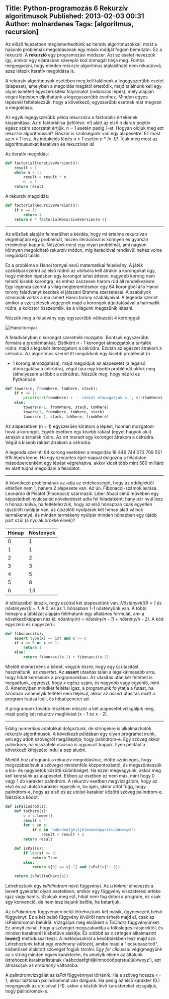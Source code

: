 Title: Python-programozás 6 Rekurzív algoritmusok
Published: 2013-02-03 00:31
Author: molnardenes
Tags: [algoritmus, recursion]
---

Az előző fejezetben megismerkedtünk az iteratív algoritmusokkal, most a
hasonló problémák megoldásának egy másik módját fogom bemutatni. Ez a
rekurzió. A **rekurzió** egy programozási módszer. Azt az esetet
nevezzük így, amikor egy eljárásban szerepló kód önmagát hívja meg.
Fontos megjegyezni, hogy minden rekurzív algoritmus átalakítható nem
rekurzívvá, azaz létezik iteratív megoldása is.

A rekurzív algoritmusok esetében meg kell találnunk a legegyszerűbb
esetet (alapeset), amelyben a megoldás magától értetődik, majd találnunk
kell egy olyan ismételt egyszerűsítési folyamatot (indukciós lépés),
mely alapján véges lépésben eljuthatunk a legegyszerűbb esethez. Minden
egyes lépésnél feltételezzük, hogy a következő, egyszerűbb esetnek már
megvan a megoldása.

Az egyik legegyszerűbb példa rekurzióra a faktoriális értékének
kiszámítása. Az *n* faktoriálisa (jelölése: *n!*) alatt az első n darab
pozitív egész szám szorzatát értjük, *n = 1* esetén pedig *1*-et. Hogyan
oldjuk meg ezt rekurzív algoritmussal? Először is szükségünk van egy
alapesetre. Ez most az *n = 1* lesz. Az indukciós lépés *n &gt; 1*
esetén *n * (n-1)!*. Írjuk meg most az algoritmusunkat iteratívan és
rekurzívan is!

Az iteratív megoldás:

```python
def factorialIterativeVersion(n):
    result = 1
    while n > 1:
        result = result * n
        n -= 1
    return result

```

A rekurzív megoldás:

```python
def factorialRecursiveVersion(n):
    if n == 1:
        return 1
    return n * factorialRecursiveVersion(n-1)

```

------------------------------------------------------------------------

Az előzőek alapján felmerülhet a kérdés, hogy mi értelme rekurzívan
végrehajtani egy problémát, hiszen iterációval is könnyen és gyorsan
eredményt kapunk. Nézzünk most egy olyan problémát, ami nagyon könnyen
megoldható rekurzív módon, míg iterációval rendkívül nehéz volna
megoldást találni.

Ez a probléma a Hanoi tornyai nevű matematikai feladvány. A játék
szabályai szerint az első rúdról az utolsóra kell átrakni a korongokat
úgy, hogy minden lépésben egy korongot lehet áttenni, nagyobb korong nem
tehető kisebb korongra, és ehhez összesen három rúd áll rendelkezésre.
Egy legenda szerint a világ megteremtésekor egy 64 korongból álló Hanoi
torony feladványt kezdtek el játszani Brahma szerzetesei. A szabályok
azonosak voltak a ma ismert Hanoi torony szabályaival. A legenda szerint
amikor a szerzetesek végeznek majd a korongok átjuttatásával a harmadik
rúdra, a kolostor összeomlik, és a világunk megszűnik létezni.

Nézzük meg a feladvány egy egyszerűbb változatát 4 koronggal:

![Hanoitornyai](/assets/images/tower_of_hanoi.gif)

A feladványban *n* korongot szeretnék mozgatni. Bontsuk egyszerűbb
formára a problémánkat. Elsőként *n - 1* korongot átmozgatok a tartalék
rúdra, majd a legalsót átmozgatom a célrúdra. Ezután az egészet átrakom
a célrúdra. Az algoritmus szerint itt megoldunk egy kisebb problémát (n
- 1 korong átmozgatása), majd megoldjuk az alapesetet (a legalsó
átmozgatása a célrúdra), végül újra egy kisebb problémát oldok meg
(áthelyezem a többit a célrúdra). Nézzük meg, hogy néz ki ez Pythonban:

```python
def towers(n, fromWhere, toWhere, stack):
    if n == 1:
        print(str(fromWhere) + '. rúdról átmozgatjuk a ', str(toWhere) + '. rúdra')
    else:
        towers(n-1, fromWhere, stack, toWhere)
        towers(1, fromWhere, toWhere, stack)
        towers(n-1, stack, toWhere, fromWhere)
```

Az alapesetben (n = 1) egyszerűen kiíratom a lépést, honnan mozgatom
hová a korongot. Egyéb esetben egy kisebb rakást (egyet hagyok alul)
átrakok a tartalék rúdra. Az ott maradt egy korongot átrakom a célrúdra.
Végül a kisebb rakást átrakom a célrúdra.

A legenda szerinti 64 korong esetében a megoldás 18 446 744 073 709 551
615 lépés lenne. Ha egy szerzetes éjjel-nappal dolgozna a feladaton
másodpercenként egy lépést végrehajtva, akkor kicsit több mint 580
milliárd év alatt tudná megoldani a feladatot.

------------------------------------------------------------------------

A következő problémának az adja az érdekességét, hogy az eddigiektől
eltérően nem 1, hanem 2 alapesete van. Az ún. Fibonacci-számok leírása
Leonardo di Pisától (Fibonacci) származik. Liber Abaci című művében egy
képzeletbeli nyúlcsalád növekedését adta fel feladatként: hány pár nyúl
lesz n hónap múlva, ha feltételezzük, hogy az első hónapban csak
egyetlen újszülött nyúlpár van, az újszülött nyúlpárok két hónap alatt
válnak termékennyé, és minden termékeny nyúlpár minden hónapban egy
újabb párt szül (a nyulak örökké élnek)?

  Hónap  |Nőstények
  -------|-----------
  0      |1
  1      |1
  2      |2
  3      |3
  4      |5
  5      |8
  6      |13

A táblázatból látszik, hogy ezúttal két alapesetünk van. *Nőstények(0) =
1* és *nőstények(1) = 1*. A 0. és az 1. hónapban 1-1 nőstényünk van. A
többi hónapra a táblázat alapján felírhatunk egy általános formulát, ami
a következőképpen néz ki: *nőstény(n) = nőstény(n - 1) + nőstény(n -
2)*. A kód egyszerű és nagyszerű:

```python
def fibonacci(x):
    assert type(x) == int and x >= 0
    if x == 0 or x == 1:
        return 1
    else:
        return fibonacci(x-1) + fibonacci(x-2)
```

Mielőtt elemeznénk a kódot, vegyük észre, hogy egy új utasítást
használtunk, az *assert*et. Az **assert** utasítás talán a
legalkalmasabb arra, hogy hibát keressünk a programunkban. Az utasítás
után két feltételt is megadtunk, egyrészt, hogy *x* egész szám, és
nagyobb vagy egyenlő, mint *0*. Amennyiben mindkét feltétel igaz, a
programunk folytatja a futást, ha azonban valamelyik feltétel nem
teljesül, akkor az *assert* utasítás miatt a program futása leáll, és
hibaüzenetet ad.

A programunk tovább részében először a két alapesetet vizsgáljuk meg,
majd pedig két rekurzív meghívást (x - 1 és x - 2).

------------------------------------------------------------------------

Eddig numerikus adatokkal dolgoztunk, de stringekre is alkalmazhatók
rekurzív algoritmusok. A következő példában egy olyan programot írunk,
ami egy adott szövegről megállapítja, hogy palindrom-e. Egy szöveg akkor
palindrom, ha visszafelé olvasva is ugyanazt kapjuk. Ilyen például a
következő kifejezés: Indul a pap aludni.

Mielőtt hozzáfognánk a rekurzív megoldáshoz, előtte szükséges, hogy
megszabadítsuk a szöveget mindenféle központozástól, és megszüntessük a
kis- és nagybetűk közötti különbséget. Ha ezzel megvagyunk, akkor meg
kell keresünk az alapesetet. Ebben az esetben ez nem más, mint hogy 0
vagy 1 db karakter palindrom. A rekurzív esetben megvizsgálom, hogy az
első és az utolsó karakter egyezik-e, ha igen, akkor attól függ, hogy
palindrom-e, hogy az első és az utolsó karakter közötti szöveg
palindrom-e. Nézzük a kódot:

```python
def isPalindrom(s):
    def toChars(s):
        s = s.lower()
        result = ''
        for c in s:
            if c in 'aábcdeéfghiíjklmnoóöőpqrstuúüűvwxyz':
                result = result + c
        return result

    def isPal(s):
        if len(s) <= 1:
            return True
        else:
            return s[0] == s[-1] and isPal(s[1:-1])

    return isPal(toChars(s))
```

Létrehoztunk egy *isPalindrom* nevű függvényt. Az *isValami* elnevezés a
bevett gyakorlat olyan esetekben, amikor egy függvény visszatérési
értéke igaz vagy hamis. Szokjuk meg ezt, hibát nem fog dobni a program,
ez csak egy konvenció, de nem lesz bajunk belőle, ha betartjuk.

Az *isPalindrom* függvényen belül létrehoztunk két másik, úgynevezett
belső függvényt. Ez a két belső függvény kívülről nem érhető majd el,
csak az isPalindromon belülről. Vizsgáljuk meg elsőként a *ToChars*
függvényünket. Ez annyit csinál, hogy a szöveget megszabadítja a
fölösleges írásjelektől, és minden karakterét kisbetűvé alakítja. Ez
utóbbit az *s* stringen alkalmazott **lower()** metódussal teszi. A
metódusokról a későbbiekben lesz majd szó. Létrehoztunk tehát egy
*eredmeny* változót, amibe majd a "lecsupaszított", kisbetűssé alakított
szöveget fogjuk tárolni. Egy *for ciklussal* végigmegyünk az *s* string
minden egyes karakterén, és amelyik eleme az általunk létrehozott
karakterlistának ('aábcdeéfghiíjklmnoóöőpqrstuúüűvwxyz'), azt átmásoljuk
az *eredmeny* változóba.

A palindromvizsgálat az *isPal* függvénnyel történik. Ha a szöveg hossza
&lt;= 1, akkor biztosan palindrommal van dolgunk. Ha pedig az első
karakter (0.) megegyezik az utolsóval (-1), akkor a köztük lévő
karaktereket vizsgáljuk, hogy palindromok-e.
